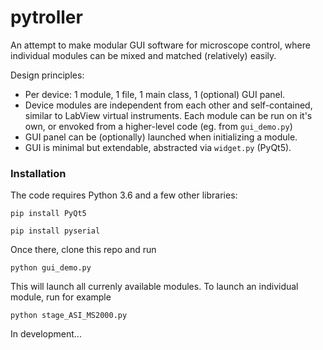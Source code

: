 # pytroller
An attempt to make modular GUI software for microscope control, 
where individual modules can be mixed and matched (relatively) easily.

Design principles: 
* Per device: 1 module, 1 file, 1 main class, 1 (optional) GUI panel. 
* Device modules are independent from each other and self-contained, 
similar to LabView virtual instruments. Each module can be run on it's own, 
or envoked from a higher-level code (eg. from `gui_demo.py`)
* GUI panel can be (optionally) launched when initializing a module.
* GUI is minimal but extendable, abstracted via `widget.py` (PyQt5).

### Installation
The code requires Python 3.6 and a few other libraries:

`pip install PyQt5` 

`pip install pyserial`
 
Once there, clone this repo and run 

`python gui_demo.py`

This will launch all currenly available modules.
To launch an individual module, run for example

`python stage_ASI_MS2000.py`

In development...
